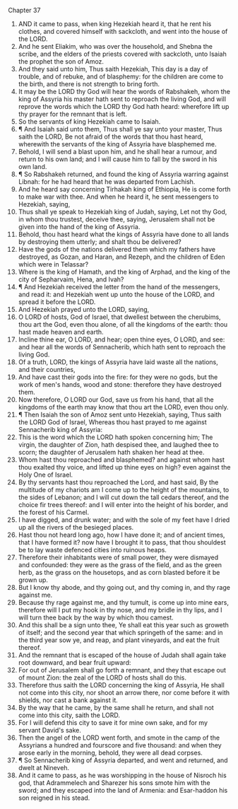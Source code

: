 

Chapter 37

1. AND it came to pass, when king Hezekiah heard it, that he rent his clothes, and covered himself with sackcloth, and went into the house of the LORD.
2. And he sent Eliakim, who was over the household, and Shebna the scribe, and the elders of the priests covered with sackcloth, unto Isaiah the prophet the son of Amoz.
3. And they said unto him, Thus saith Hezekiah, This day is a day of trouble, and of rebuke, and of blasphemy: for the children are come to the birth, and there is not strength to bring forth.
4. It may be the LORD thy God will hear the words of Rabshakeh, whom the king of Assyria his master hath sent to reproach the living God, and will reprove the words which the LORD thy God hath heard: wherefore lift up thy prayer for the remnant that is left.
5. So the servants of king Hezekiah came to Isaiah.
6. ¶ And Isaiah said unto them, Thus shall ye say unto your master, Thus saith the LORD, Be not afraid of the words that thou hast heard, wherewith the servants of the king of Assyria have blasphemed me.
7. Behold, I will send a blast upon him, and he shall hear a rumour, and return to his own land; and I will cause him to fall by the sword in his own land.
8. ¶ So Rabshakeh returned, and found the king of Assyria warring against Libnah: for he had heard that he was departed from Lachish.
9. And he heard say concerning Tirhakah king of Ethiopia, He is come forth to make war with thee.  And when he heard it, he sent messengers to Hezekiah, saying,
10. Thus shall ye speak to Hezekiah king of Judah, saying, Let not thy God, in whom thou trustest, deceive thee, saying, Jerusalem shall not be given into the hand of the king of Assyria.
11. Behold, thou hast heard what the kings of Assyria have done to all lands by destroying them utterly; and shalt thou be delivered?
12. Have the gods of the nations delivered them which my fathers have destroyed, as Gozan, and Haran, and Rezeph, and the children of Eden which were in Telassar?
13. Where is the king of Hamath, and the king of Arphad, and the king of the city of Sepharvaim, Hena, and Ivah?
14. ¶ And Hezekiah received the letter from the hand of the messengers, and read it: and Hezekiah went up unto the house of the LORD, and spread it before the LORD.
15. And Hezekiah prayed unto the LORD, saying,
16. O LORD of hosts, God of Israel, that dwellest between the cherubims, thou art the God, even thou alone, of all the kingdoms of the earth: thou hast made heaven and earth.
17. Incline thine ear, O LORD, and hear; open thine eyes, O LORD, and see: and hear all the words of Sennacherib, which hath sent to reproach the living God.
18. Of a truth, LORD, the kings of Assyria have laid waste all the nations, and their countries,
19. And have cast their gods into the fire: for they were no gods, but the work of men's hands, wood and stone: therefore they have destroyed them.
20. Now therefore, O LORD our God, save us from his hand, that all the kingdoms of the earth may know that thou art the LORD, even thou only.
21. ¶ Then Isaiah the son of Amoz sent unto Hezekiah, saying, Thus saith the  LORD God of Israel, Whereas thou hast prayed to me against Sennacherib king of Assyria:
22. This is the word which the LORD hath spoken concerning him; The virgin, the daughter of Zion, hath despised thee, and laughed thee to scorn; the daughter of Jerusalem hath shaken her head at thee.
23. Whom hast thou reproached and blasphemed?  and against whom hast thou exalted thy voice, and lifted up thine eyes on high? even against the Holy One of Israel.
24. By thy servants hast thou reproached the Lord, and hast said, By the multitude of my chariots am I come up to the height of the mountains, to the sides of Lebanon; and I will cut down the tall cedars thereof, and the choice fir trees thereof: and I will enter into the height of his border, and the forest of his Carmel.
25. I have digged, and drunk water; and with the sole of my feet have I dried up all the rivers of the besieged places.
26. Hast thou not heard long ago, how I have done it; and of ancient times, that I have formed it?  now have I brought it to pass, that thou shouldest be to lay waste defenced cities into ruinous heaps.
27. Therefore their inhabitants were of small power, they were dismayed and confounded: they were as the grass of the field, and as the green herb, as the grass on the housetops, and as corn blasted before it be grown up.
28. But I know thy abode, and thy going out, and thy coming in, and thy rage against me.
29. Because thy rage against me, and thy tumult, is come up into mine ears, therefore will I put my hook in thy nose, and my bridle in thy lips, and I will turn thee back by the way by which thou camest.
30. And this shall be a sign unto thee, Ye shall eat this year such as groweth of itself; and the second year that which springeth of the same: and in the third year sow ye, and reap, and plant vineyards, and eat the fruit thereof.
31. And the remnant that is escaped of the house of Judah shall again take root downward, and bear fruit upward:
32. For out of Jerusalem shall go forth a remnant, and they that escape out of mount Zion: the zeal of the LORD of hosts shall do this.
33. Therefore thus saith the LORD concerning the king of Assyria, He shall not come into this city, nor shoot an arrow there, nor come before it with shields, nor cast a bank against it.
34. By the way that he came, by the same shall he return, and shall not come into this city, saith the LORD.
35. For I will defend this city to save it for mine own sake, and for my servant David's sake.
36. Then the angel of the LORD went forth, and smote in the camp of the Assyrians a hundred and fourscore and five thousand: and when they arose early in the morning, behold, they were all dead corpses.
37. ¶ So Sennacherib king of Assyria departed, and went and returned, and dwelt at Nineveh.
38. And it came to pass, as he was worshipping in the house of Nisroch his god, that Adrammelech and Sharezer his sons smote him with the sword; and they escaped into the land of Armenia: and Esar-haddon his son reigned in his stead.
